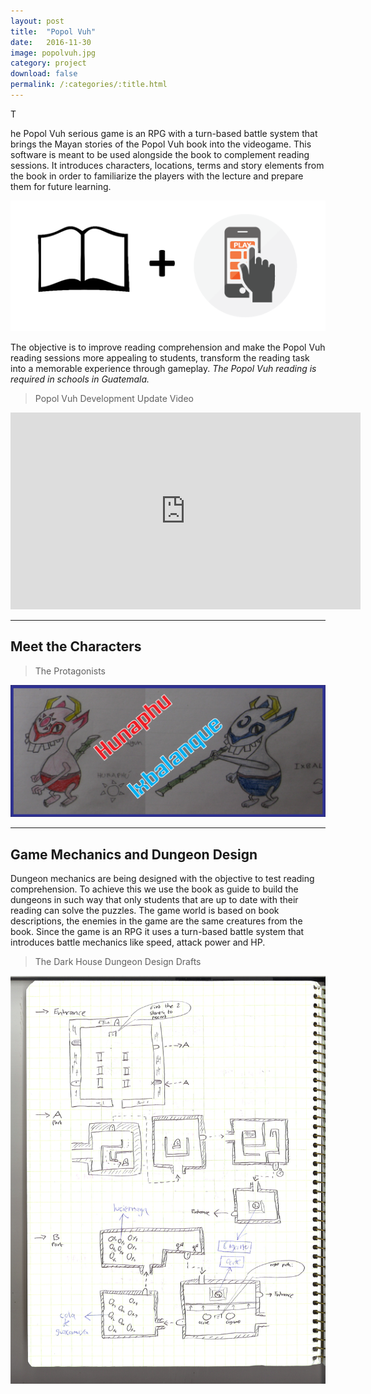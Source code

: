 ```yaml
---
layout: post
title:  "Popol Vuh"
date:   2016-11-30
image: popolvuh.jpg
category: project
download: false
permalink: /:categories/:title.html
---
```


<p class="intro"><span class="dropcap">T</span></p>he Popol Vuh serious game is an RPG with a turn-based
battle system that brings the Mayan stories of the Popol Vuh book into the videogame. This
software is meant to be used alongside the book to complement reading sessions. It
introduces characters, locations, terms and story elements from the book in order to
familiarize the players with the lecture and prepare them for future learning.

![lecture](/misc/img/projects/popolvuh/book.png)

The objective is to improve reading comprehension and make the Popol Vuh reading sessions more
appealing to students, transform the reading task into a memorable experience through gameplay.
*The Popol Vuh reading is required in schools in Guatemala.*

> Popol Vuh Development Update Video

<iframe width="560" height="315" src="https://www.youtube.com/embed/eWcqlzPxycA" frameborder="0" allowfullscreen></iframe>

***

## Meet the Characters


> The Protagonists

![characters](/misc/img/projects/popolvuh/char.png)

***

## Game Mechanics and Dungeon Design

Dungeon mechanics are being designed with the objective to test
reading comprehension. To achieve this we use the book as guide to build the dungeons in such way
that only students that are up to date with their reading can solve the puzzles. The game world is
based on book descriptions, the enemies in the game are the same creatures from the book. Since
the game is an RPG it uses a turn-based battle system that introduces battle mechanics like speed,
attack power and HP.

> The Dark House Dungeon Design Drafts

![design drafts](/misc/img/projects/popolvuh/design.jpg)

